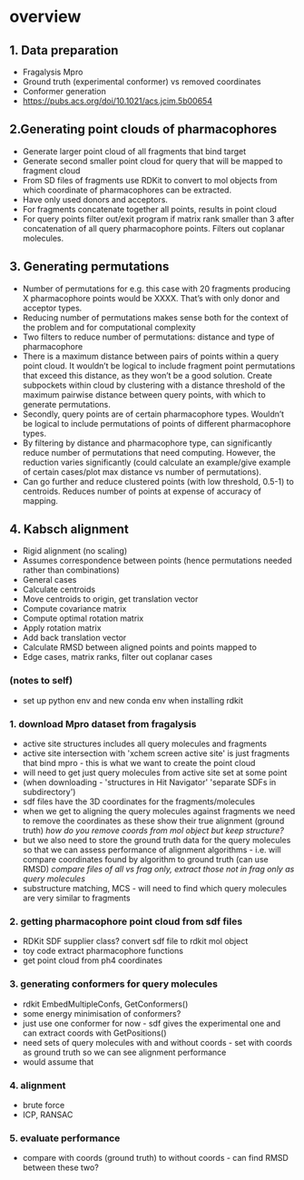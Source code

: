 # overview

## 1. Data preparation
-	Fragalysis Mpro
-	Ground truth (experimental conformer) vs removed coordinates
-	Conformer generation
-	https://pubs.acs.org/doi/10.1021/acs.jcim.5b00654 

## 2.Generating point clouds of pharmacophores
-	Generate larger point cloud of all fragments that bind target
-	Generate second smaller point cloud for query that will be mapped to fragment cloud
-	From SD files of fragments use RDKit to convert to mol objects from which coordinate of pharmacophores can be extracted. 
-	Have only used donors and acceptors. 
-	For fragments concatenate together all points, results in point cloud
-	For query points filter out/exit program if matrix rank smaller than 3 after concatenation of all query pharmacophore points. Filters out coplanar molecules.

## 3. Generating permutations
-	Number of permutations for e.g. this case with 20 fragments producing X pharmacophore points would be XXXX. That’s with only donor and acceptor types.
-	Reducing number of permutations makes sense both for the context of the problem and for computational complexity
-	Two filters to reduce number of permutations: distance and type of pharmacophore
-	There is a maximum distance between pairs of points within a query point cloud. It wouldn’t be logical to include fragment point permutations that exceed this distance, as they won’t be a good solution. Create subpockets within cloud by clustering with a distance threshold of the maximum pairwise distance between query points, with which to generate permutations.
-	Secondly, query points are of certain pharmacophore types. Wouldn’t be logical to include permutations of points of different pharmacophore types.
-	By filtering by distance and pharmacophore type, can significantly reduce number of permutations that need computing. However, the reduction varies significantly (could calculate an example/give example of certain cases/plot max distance vs number of permutations).
-	Can go further and reduce clustered points (with low threshold, 0.5-1) to centroids. Reduces number of points at expense of accuracy of mapping.

## 4. Kabsch alignment
-	Rigid alignment (no scaling)
-	Assumes correspondence between points (hence permutations needed rather than combinations)
-	General cases
-	Calculate centroids
-	Move centroids to origin, get translation vector
-	Compute covariance matrix
-	Compute optimal rotation matrix
-	Apply rotation matrix
-	Add back translation vector
-	Calculate RMSD between aligned points and points mapped to
-	Edge cases, matrix ranks, filter out coplanar cases






### (notes to self)
- set up python env and new conda env when installing rdkit
### 1. download Mpro dataset from fragalysis
- active site structures includes all query molecules and fragments
- active site intersection with 'xchem screen active site' is just fragments that bind mpro - this is what we want to create the point cloud 
- will need to get just query molecules from active site set at some point 
- (when downloading - 'structures in Hit Navigator' 'separate SDFs in subdirectory')
- sdf files have the 3D coordinates for the fragments/molecules
- when we get to aligning the query molecules against fragments we need to remove the coordinates as these show their true alignment (ground truth) *how do you remove coords from mol object but keep structure?*
- but we also need to store the ground truth data for the query molecules so that we can assess performance of alignment algorithms - i.e. will compare coordinates found by algorithm to ground truth (can use RMSD) *compare files of all vs frag only, extract those not in frag only as query molecules* 
- substructure matching, MCS - will need to find which query molecules are very similar to fragments

### 2. getting pharmacophore point cloud from sdf files
- RDKit SDF supplier class? convert sdf file to rdkit mol object
- toy code extract pharmacophore functions
- get point cloud from ph4 coordinates

### 3. generating conformers for query molecules
- rdkit EmbedMultipleConfs, GetConformers()
- some energy minimisation of conformers?
- just use one conformer for now - sdf gives the experimental one and can extract coords with GetPositions()
- need sets of query molecules with and without coords - set with coords as ground truth so we can see alignment performance
- would assume that 

### 4. alignment
- brute force
- ICP, RANSAC 
### 5. evaluate performance
- compare with coords (ground truth) to without coords - can find RMSD between these two?